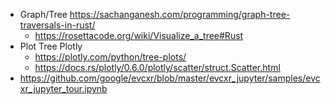 

* Graph/Tree https://sachanganesh.com/programming/graph-tree-traversals-in-rust/
  * https://rosettacode.org/wiki/Visualize_a_tree#Rust
* Plot Tree Plotly
    * https://plotly.com/python/tree-plots/
    * https://docs.rs/plotly/0.6.0/plotly/scatter/struct.Scatter.html
* https://github.com/google/evcxr/blob/master/evcxr_jupyter/samples/evcxr_jupyter_tour.ipynb